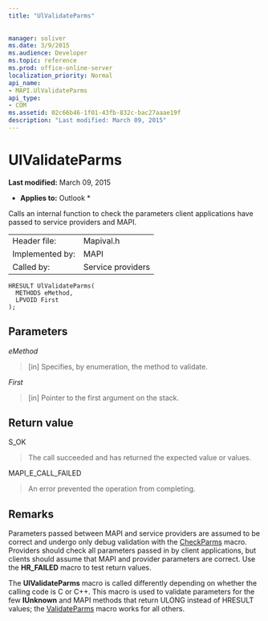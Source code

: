 ```yaml
---
title: "UlValidateParms"
 
 
manager: soliver
ms.date: 3/9/2015
ms.audience: Developer
ms.topic: reference
ms.prod: office-online-server
localization_priority: Normal
api_name:
- MAPI.UlValidateParms
api_type:
- COM
ms.assetid: 02c66b46-1f01-43fb-832c-bac27aaae19f
description: "Last modified: March 09, 2015"
---
```


# UlValidateParms

 **Last modified:** March 09, 2015 
  
 * **Applies to:** Outlook * 
  
Calls an internal function to check the parameters client applications have passed to service providers and MAPI. 
  
|||
|:-----|:-----|
|Header file:  <br/> |Mapival.h  <br/> |
|Implemented by:  <br/> |MAPI  <br/> |
|Called by:  <br/> |Service providers  <br/> |
   
```
HRESULT UlValidateParms(
  METHODS eMethod,
  LPVOID First
);
```

## Parameters

 _eMethod_
  
> [in] Specifies, by enumeration, the method to validate. 
    
 _First_
  
> [in] Pointer to the first argument on the stack.
    
## Return value

S_OK 
  
> The call succeeded and has returned the expected value or values. 
    
MAPI_E_CALL_FAILED 
  
> An error prevented the operation from completing.
    
## Remarks

Parameters passed between MAPI and service providers are assumed to be correct and undergo only debug validation with the [CheckParms](checkparms.md) macro. Providers should check all parameters passed in by client applications, but clients should assume that MAPI and provider parameters are correct. Use the **HR_FAILED** macro to test return values. 
  
The **UlValidateParms** macro is called differently depending on whether the calling code is C or C++. This macro is used to validate parameters for the few **IUnknown** and MAPI methods that return ULONG instead of HRESULT values; the [ValidateParms](validateparms.md) macro works for all others. 
  

